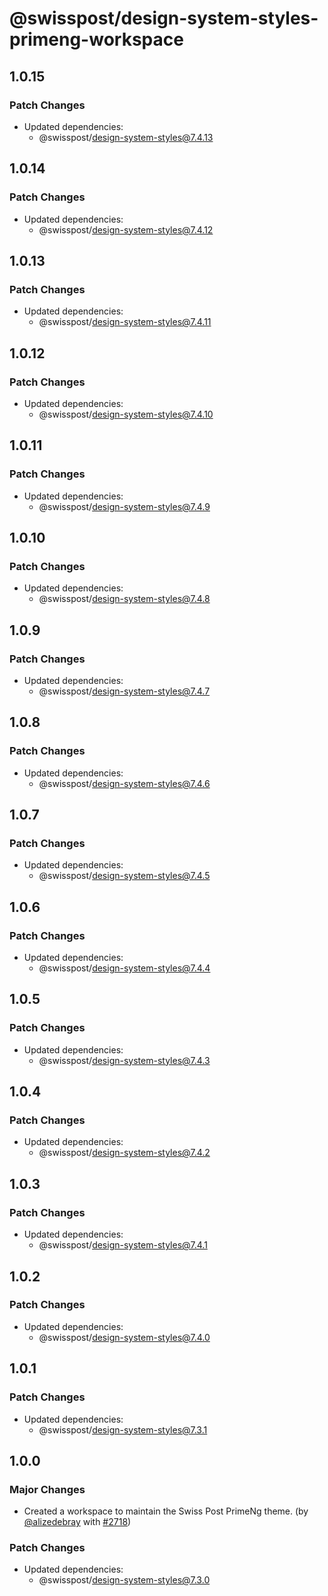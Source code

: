 # @swisspost/design-system-styles-primeng-workspace

## 1.0.15

### Patch Changes

- Updated dependencies:
  - @swisspost/design-system-styles@7.4.13

## 1.0.14

### Patch Changes

- Updated dependencies:
  - @swisspost/design-system-styles@7.4.12

## 1.0.13

### Patch Changes

- Updated dependencies:
  - @swisspost/design-system-styles@7.4.11

## 1.0.12

### Patch Changes

- Updated dependencies:
  - @swisspost/design-system-styles@7.4.10

## 1.0.11

### Patch Changes

- Updated dependencies:
  - @swisspost/design-system-styles@7.4.9

## 1.0.10

### Patch Changes

- Updated dependencies:
  - @swisspost/design-system-styles@7.4.8

## 1.0.9

### Patch Changes

- Updated dependencies:
  - @swisspost/design-system-styles@7.4.7

## 1.0.8

### Patch Changes

- Updated dependencies:
  - @swisspost/design-system-styles@7.4.6

## 1.0.7

### Patch Changes

- Updated dependencies:
  - @swisspost/design-system-styles@7.4.5

## 1.0.6

### Patch Changes

- Updated dependencies:
  - @swisspost/design-system-styles@7.4.4

## 1.0.5

### Patch Changes

- Updated dependencies:
  - @swisspost/design-system-styles@7.4.3

## 1.0.4

### Patch Changes

- Updated dependencies:
  - @swisspost/design-system-styles@7.4.2

## 1.0.3

### Patch Changes

- Updated dependencies:
  - @swisspost/design-system-styles@7.4.1

## 1.0.2

### Patch Changes

- Updated dependencies:
  - @swisspost/design-system-styles@7.4.0

## 1.0.1

### Patch Changes

- Updated dependencies:
  - @swisspost/design-system-styles@7.3.1

## 1.0.0

### Major Changes

- Created a workspace to maintain the Swiss Post PrimeNg theme. (by [@alizedebray](https://github.com/alizedebray) with [#2718](https://github.com/swisspost/design-system/pull/2718))

### Patch Changes

- Updated dependencies:
  - @swisspost/design-system-styles@7.3.0
